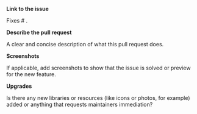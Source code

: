 **Link to the issue**

Fixes #   .

**Describe the pull request**

A clear and concise description of what this pull request does.

**Screenshots**

If applicable, add screenshots to show that the issue is solved or preview for the new feature.

**Upgrades**

Is there any new libraries or resources (like icons or photos, for example) added or anything that requests maintainers immediation?
